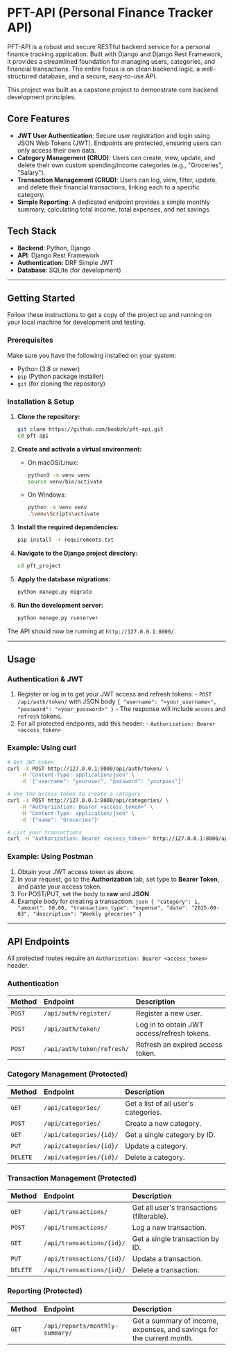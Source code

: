# PFT-API (Personal Finance Tracker API)

PFT-API is a robust and secure RESTful backend service for a personal finance tracking application. Built with Django and Django Rest Framework, it provides a streamlined foundation for managing users, categories, and financial transactions. The entire focus is on clean backend logic, a well-structured database, and a secure, easy-to-use API.

This project was built as a capstone project to demonstrate core backend development principles.

## Core Features

*   **JWT User Authentication**: Secure user registration and login using JSON Web Tokens (JWT). Endpoints are protected, ensuring users can only access their own data.
*   **Category Management (CRUD)**: Users can create, view, update, and delete their own custom spending/income categories (e.g., "Groceries", "Salary").
*   **Transaction Management (CRUD)**: Users can log, view, filter, update, and delete their financial transactions, linking each to a specific category.
*   **Simple Reporting**: A dedicated endpoint provides a simple monthly summary, calculating total income, total expenses, and net savings.

## Tech Stack

*   **Backend**: Python, Django
*   **API**: Django Rest Framework
*   **Authentication**: DRF Simple JWT
*   **Database**: SQLite (for development)

---

## Getting Started

Follow these instructions to get a copy of the project up and running on your local machine for development and testing.

### Prerequisites

Make sure you have the following installed on your system:
*   Python (3.8 or newer)
*   `pip` (Python package installer)
*   `git` (for cloning the repository)

### Installation & Setup

1.  **Clone the repository:**
    ```sh
    git clone https://github.com/beabzk/pft-api.git
    cd pft-api
    ```

2.  **Create and activate a virtual environment:**
    *   On macOS/Linux:
        ```sh
        python3 -m venv venv
        source venv/bin/activate
        ```
    *   On Windows:
        ```sh
        python -m venv venv
        .\venv\Scripts\activate
        ```

3.  **Install the required dependencies:**
    ```sh
    pip install -r requirements.txt
    ```

4.  **Navigate to the Django project directory:**
    ```sh
    cd pft_project
    ```

5.  **Apply the database migrations:**
    ```sh
    python manage.py migrate
    ```

6.  **Run the development server:**
    ```sh
    python manage.py runserver
    ```

The API should now be running at `http://127.0.0.1:8000/`.

---

## Usage

### Authentication & JWT

1. Register or log in to get your JWT access and refresh tokens:
        - `POST /api/auth/token/` with JSON body `{ "username": "<your_username>", "password": "<your_password>" }`
        - The response will include `access` and `refresh` tokens.
2. For all protected endpoints, add this header:
        - `Authorization: Bearer <access_token>`

### Example: Using curl

```sh
# Get JWT token
curl -X POST http://127.0.0.1:8000/api/auth/token/ \
    -H "Content-Type: application/json" \
    -d '{"username": "youruser", "password": "yourpass"}'

# Use the access token to create a category
curl -X POST http://127.0.0.1:8000/api/categories/ \
    -H "Authorization: Bearer <access_token>" \
    -H "Content-Type: application/json" \
    -d '{"name": "Groceries"}'

# List your transactions
curl -H "Authorization: Bearer <access_token>" http://127.0.0.1:8000/api/transactions/
```

### Example: Using Postman

1. Obtain your JWT access token as above.
2. In your request, go to the **Authorization** tab, set type to **Bearer Token**, and paste your access token.
3. For POST/PUT, set the body to **raw** and **JSON**.
4. Example body for creating a transaction:
        ```json
        {
            "category": 1,
            "amount": 50.00,
            "transaction_type": "expense",
            "date": "2025-09-03",
            "description": "Weekly groceries"
        }
        ```

---

## API Endpoints

All protected routes require an `Authorization: Bearer <access_token>` header.

### Authentication

| Method | Endpoint                  | Description                                |
| :----- | :------------------------ | :----------------------------------------- |
| `POST` | `/api/auth/register/`     | Register a new user.                       |
| `POST` | `/api/auth/token/`        | Log in to obtain JWT access/refresh tokens. |
| `POST` | `/api/auth/token/refresh/`| Refresh an expired access token.           |

### Category Management (Protected)

| Method   | Endpoint             | Description                           |
| :------- | :------------------- | :------------------------------------ |
| `GET`    | `/api/categories/`     | Get a list of all user's categories.  |
| `POST`   | `/api/categories/`     | Create a new category.                |
| `GET`    | `/api/categories/{id}/`| Get a single category by ID.          |
| `PUT`    | `/api/categories/{id}/`| Update a category.                    |
| `DELETE` | `/api/categories/{id}/`| Delete a category.                    |

### Transaction Management (Protected)

| Method   | Endpoint               | Description                               |
| :------- | :--------------------- | :---------------------------------------- |
| `GET`    | `/api/transactions/`     | Get all user's transactions (filterable). |
| `POST`   | `/api/transactions/`     | Log a new transaction.                    |
| `GET`    | `/api/transactions/{id}/`| Get a single transaction by ID.           |
| `PUT`    | `/api/transactions/{id}/`| Update a transaction.                     |
| `DELETE` | `/api/transactions/{id}/`| Delete a transaction.                     |

### Reporting (Protected)

| Method | Endpoint                      | Description                                                  |
| :----- | :---------------------------- | :----------------------------------------------------------- |
| `GET`  | `/api/reports/monthly-summary/` | Get a summary of income, expenses, and savings for the current month. |